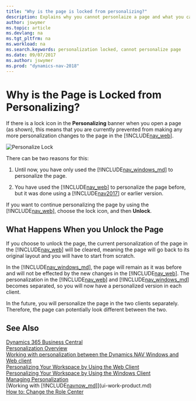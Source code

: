 ```yaml
---
title: "Why is the page is locked from personalizing?"
description: Explains why you cannot personlaize a page and what you can do to unlock it so you can personalize it.
author: jswymer
ms.topic: article
ms.devlang: na
ms.tgt_pltfrm: na
ms.workload: na
ms.search.keywords: personalization locked, cannot personalize page
ms.date: 09/07/2017
ms.author: jswymer
ms.prod: "dynamics-nav-2018"
---
```

# Why is the Page is Locked from Personalizing?
If there is a lock icon in the **Personalizing** banner when you open a page (as shown), this means that you are currently prevented from making any more personalization changes to the page in the [!INCLUDE[nav_web](includes/nav_web_md.md)].

![Personalize Lock](media/personalization-locked.png "Personalize lock")

There can be two reasons for this:
1.  Until now, you have only used the [!INCLUDE[nav_windows_md](includes/nav_windows_md.md)] to personalize the page.

2. You have used the [!INCLUDE[nav_web](includes/nav_web_md.md)] to personalize the page before, but it was done using a [!INCLUDE[nav2017](includes/nav2017.md)] or earlier version.   

If you want to continue personalizing the page by using the [!INCLUDE[nav_web](includes/nav_web_md.md)], choose the lock icon, and then **Unlock**.

## What Happens When you Unlock the Page
If you choose to unlock the page, the current personalization of the page in the [!INCLUDE[nav_web](includes/nav_web_md.md)] will be cleared, meaning the page will go back to its original layout and you will have to start from scratch.

In the [!INCLUDE[nav_windows_md](includes/nav_windows_md.md)], the page will remain as it was before and will not be effected by the new changes in the [!INCLUDE[nav_web](includes/nav_web_md.md)]. The personalization in the [!INCLUDE[nav_web](includes/nav_web_md.md)] and [!INCLUDE[nav_windows_md](includes/nav_windows_md.md)] becomes separated, so you will now have a personalized version in each client.

In the future, you will personalize the page in the two clients separately. Therefore, the page can potentially look different between the two.

## See Also
[Dynamics 365 Business Central](https://docs.microsoft.com/dynamics365/business-central/)  
[Personalization Overview](ui-personalization-overview.md)  
[Working with personalization between the Dynamics NAV Windows and Web client](ui-personalization-overview.md#PersonalizationWinWeb)  
[Personalizing Your Workspace by Using the Web Client](ui-personalization-user.md)  
[Personalizing Your Workspace by Using the Windows Client](ui-personalization-windows-client.md)  
[Managing Personalization](ui-personalization-manage.md)  
[Working with [!INCLUDE[navnow_md](includes/navnow_md.md)]](ui-work-product.md)  
[How to: Change the Role Center](change-role.md)  
